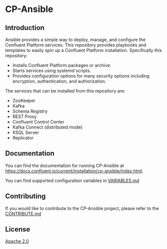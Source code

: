 
# CP-Ansible

## Introduction

Ansible provides a simple way to deploy, manage, and configure the Confluent Platform services. This repository provides playbooks and templates to easily spin up a Confluent Platform installation. Specifically this repository:

* Installs Confluent Platform packages or archive.
* Starts services using systemd scripts.
* Provides configuration options for many security options including encryption, authentication, and authorization.

The services that can be installed from this repository are:

* ZooKeeper
* Kafka
* Schema Registry
* REST Proxy
* Confluent Control Center
* Kafka Connect (distributed mode)
* KSQL Server
* Replicator

## Documentation

You can find the documentation for running CP-Ansible at https://docs.confluent.io/current/installation/cp-ansible/index.html.

You can find supported configuration variables in [VARIABLES.md](https://github.com/confluentinc/cp-ansible/blob/6.2.x/VARIABLES.md)

## Contributing


If you would like to contribute to the CP-Ansible project, please refer to the [CONTRIBUTE.md](https://github.com/confluentinc/cp-ansible/blob/6.2.x/CONTRIBUTING.md)


## License

[Apache 2.0](https://github.com/confluentinc/cp-ansible/blob/6.2.x/LICENSE.md)
